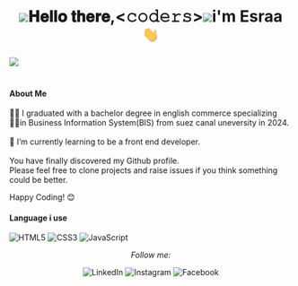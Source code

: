 
 
 <div align="center" width="50">
 
# <img src="https://user-images.githubusercontent.com/74038190/213844263-a8897a51-32f4-4b3b-b5c2-e1528b89f6f3.png" width="50px"/>𝐇𝐞𝐥𝐥𝐨 𝐭𝐡𝐞𝐫𝐞,<𝚌𝚘𝚍𝚎𝚛𝚜><img src="https://user-images.githubusercontent.com/74038190/213844263-a8897a51-32f4-4b3b-b5c2-e1528b89f6f3.png" width="50px" />i'm Esraa <img src="https://github.com/ABSphreak/ABSphreak/blob/master/gifs/Hi.gif" width="30px"></h2>
 </div>
 
 <img src="https://github.com/Anmol-Baranwal/Cool-GIFs-For-GitHub/assets/74038190/ad50585b-2e08-4f45-9836-9bb6d67e2a86" width="500" style="text-align:center">
<br><br>
 
 <div>
    <h4> About Me</h4>
    👨‍💻 I graduated with a bachelor degree in english commerce specializing <br>  👨‍💻in Business Information System(BIS) from suez canal uneversity in 2024.
  <br> <br>
   🌱 I’m currently learning to be a front end developer.

 </div>
 
 <br />
 You have finally discovered my Github profile. <br>
 Please feel free to clone projects and raise issues if you think something could be better.
 
 Happy Coding! 😊
 #### Language i use
 ![HTML5](https://img.shields.io/badge/-HTML5-%23E44D27?style=flat-square&logo=html5&logoColor=ffffff)
 ![CSS3](https://img.shields.io/badge/-CSS3-%231572B6?style=flat-square&logo=css3)
 ![JavaScript](https://img.shields.io/badge/-JavaScript-%23F7DF1C?style=flat-square&logo=javascript&logoColor=000000&labelColor=%23F7DF1C&color=%23FFCE5A)
 
 <div align="center">
 <i>Follow me:</i><br>
 
<img src="https://img.shields.io/badge/LinkedIn-%230077B5.svg?&style=flat-square&logo=linkedin&logoColor=white" alt="LinkedIn"></a>
<img src="https://img.shields.io/badge/Instagram-%23E4405F.svg?&style=flat-square&logo=instagram&logoColor=white" alt="Instagram"></a>
<img src="https://img.shields.io/badge/Facebook-%231877F2.svg?&style=flat-square&logo=facebook&logoColor=white" alt="Facebook"></a>
 
 </div>
 
